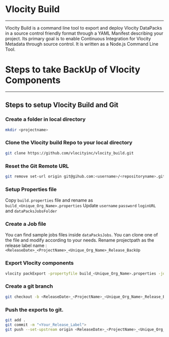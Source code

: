 # Vlocity Build
--------

Vlocity Build is a command line tool to export and deploy Vlocity DataPacks in a source control friendly format through a YAML Manifest describing your project. Its primary goal is to enable Continuous Integration for Vlocity Metadata through source control. It is written as a Node.js Command Line Tool.

# Steps to take BackUp of Vlocity Components
--------

## Steps to setup Vlocity Build and Git

### Create a folder in local directory 
```bash
mkdir <projectname>
```

### Clone the Vlocity build Repo to your local directory
```bash
git clone https://github.com/vlocityinc/vlocity_build.git
```

### Reset the Git Remote URL
```bash
git remove set-url origin git@gihub.com:<username>/<repositoryname>.git
```

### Setup Properties file
Copy `build.properties` file and rename as `build_<Unique_Org_Name>.properties`
Update `username` `password` `loginURL` and `dataPacksJobsFolder`

### Create a Job file
You can find sample jobs files inside `dataPacksJobs`. You can clone one of the file and modify according to your needs.
Rename projectpath as the release label name : `<ReleaseDate>_<ProjectName>_<Unique_Org_Name>_Release_BackUp`

### Export Vlocity components 
```bash
vlocity packExport -propertyfile build_<Unique_Org_Name>.properties -job <ReleaseDate>_<ProjectName>_<Unique_Org_Name>_Release_BackUp_Release_BackUp.yaml
```

### Create a git branch
```bash
git checkout -b <ReleaseDate>_<ProjectName>_<Unique_Org_Name>_Release_BackUp_Release_BackUp
```

### Push the exports to git.
```bash
git add .
git commit -m "<Your_Release_Label">
git push --set-upstream origin <ReleaseDate>_<ProjectName>_<Unique_Org_Name>_Release_BackUp_Release_BackUp
```
